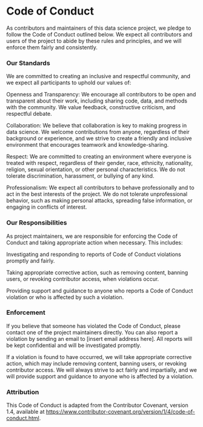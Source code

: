 # Code of Conduct

As contributors and maintainers of this data science project, we pledge to follow the Code of Conduct outlined below. We expect all contributors and users of the project to abide by these rules and principles, and we will enforce them fairly and consistently.

### Our Standards
We are committed to creating an inclusive and respectful community, and we expect all participants to uphold our values of:

Openness and Transparency: We encourage all contributors to be open and transparent about their work, including sharing code, data, and methods with the community. We value feedback, constructive criticism, and respectful debate.

Collaboration: We believe that collaboration is key to making progress in data science. We welcome contributions from anyone, regardless of their background or experience, and we strive to create a friendly and inclusive environment that encourages teamwork and knowledge-sharing.

Respect: We are committed to creating an environment where everyone is treated with respect, regardless of their gender, race, ethnicity, nationality, religion, sexual orientation, or other personal characteristics. We do not tolerate discrimination, harassment, or bullying of any kind.

Professionalism: We expect all contributors to behave professionally and to act in the best interests of the project. We do not tolerate unprofessional behavior, such as making personal attacks, spreading false information, or engaging in conflicts of interest.

### Our Responsibilities
As project maintainers, we are responsible for enforcing the Code of Conduct and taking appropriate action when necessary. This includes:

Investigating and responding to reports of Code of Conduct violations promptly and fairly.

Taking appropriate corrective action, such as removing content, banning users, or revoking contributor access, when violations occur.

Providing support and guidance to anyone who reports a Code of Conduct violation or who is affected by such a violation.

### Enforcement
If you believe that someone has violated the Code of Conduct, please contact one of the project maintainers directly. You can also report a violation by sending an email to [insert email address here]. All reports will be kept confidential and will be investigated promptly.

If a violation is found to have occurred, we will take appropriate corrective action, which may include removing content, banning users, or revoking contributor access. We will always strive to act fairly and impartially, and we will provide support and guidance to anyone who is affected by a violation.

### Attribution
This Code of Conduct is adapted from the Contributor Covenant, version 1.4, available at https://www.contributor-covenant.org/version/1/4/code-of-conduct.html.
